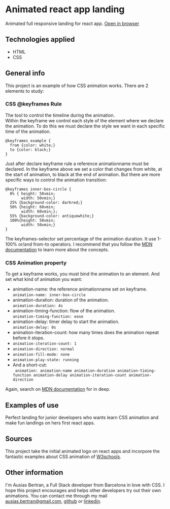 # Animated react app landing
Animated full responsive landing for react app.
[Open in browser](https://ulldecorb.github.io/landing-react-app-css/)

## Technologies applied
* HTML
* CSS

## General info
This project is an example of how CSS animation works.
There are 2 elements to study:
### CSS @keyframes Rule
The tool to control the timeline during the animation.   
Within the keyframe we control each style of the element where we declare the animation. To do this we must declare the style we want in each specific time of the animation.

```
@keyframes example {
  from {color: white;}
  to {color: black;}
}
```

Just after declare keyframe rule a reference animationname must be declared.
In the keyframe above we set a color that changes from white, at the start of animation, to black at the end of animation.
But there are more specific ways to control the animation transition:   

```
@keyframes inner-box-circle {
  0% { height: 50vmin;
       width: 50vmin;}
  25% {background-color: darkred;}
  50% {height: 60vmin;
       width: 60vmin;};
  55% {background-color: antiquewhite;}
  100%{height: 50vmin;
       width: 50vmin;}
}
```
The keyframes-selector set percentage of the animation duration. It use 1-100% or/and from-to operators.
I recommend that you follow the [MDN documentation](https://developer.mozilla.org/es/docs/Web/CSS/@keyframes) to learn more about the concepts.   
### CSS Animation property
To get a keyframe works, you must bind the animation to an element. And set what kind of animation you want: 
* animation-name: the reference animationname set on keyframe.   
```animation-name: inner-box-circle```
* animation-duration: duration of the animation.   
```animation-duration: 4s```
* animation-timing-function: flow of the animation.   
```animation-timing-function: ease```
* animation-delay: timer delay to start the animation.   
```animation-delay: 0s```
* animation-iteration-count: how many times does the animation repeat before it stops.  
* ```animation-iteration-count: 1```
* ```animation-direction: normal```
* ```animation-fill-mode: none```
* ```animation-play-state: running```   
* And a short-cut:   
``` animation: animation-name animation-duration animation-timing-function animation-delay animation-iteration-count animation-direction```   
   
Again, search on [MDN documentation](https://developer.mozilla.org/es/docs/Web/CSS/animation) for in deep.
## Examples of use
Perfect landing for junior developers who wants learn CSS animation and make fun landings on hers first react apps.

## Sources
This project take the initial animated logo on react apps and incorpore the fantastic examples about CSS animation of [W3schools](https://www.w3schools.com/css/css3_animations.asp).

## Other information
I'm Ausias Bertran, a Full Stack developer from Barcelona in love with CSS. I hope this project encourages and helps other developers try out their own animations.
You can contact me through my mail ausias.bertran@gmail.com, [github](https://github.com/ulldecorb) or [linkedin](https://www.linkedin.com/in/ausias-bertran-23137320b/).
